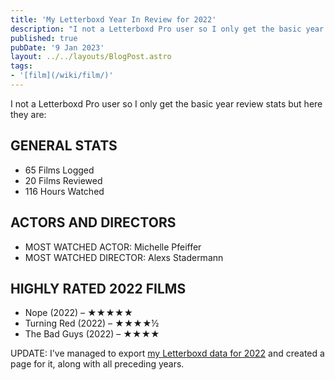 ```yaml
---
title: 'My Letterboxd Year In Review for 2022'
description: "I not a Letterboxd Pro user so I only get the basic year review stats but here they are."
published: true
pubDate: '9 Jan 2023'
layout: ../../layouts/BlogPost.astro
tags:
- '[film](/wiki/film/)'
---
```


I not a Letterboxd Pro user so I only get the basic year review stats but here they are:

## GENERAL STATS

* 65 Films Logged
* 20 Films Reviewed
* 116 Hours Watched

## ACTORS AND DIRECTORS

* MOST WATCHED ACTOR: Michelle Pfeiffer
* MOST WATCHED DIRECTOR: Alexs Stadermann

## HIGHLY RATED 2022 FILMS
* Nope (2022) &ndash; ★★★★★
* Turning Red (2022) &ndash; ★★★★½
* The Bad Guys (2022) &ndash; ★★★★

UPDATE: I've managed to export [my Letterboxd data for 2022](/letterboxd-diaries/#2022) and created a page for it, along with all preceding years.
